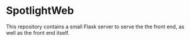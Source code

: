 # SpotlightWeb

This repository contains a small Flask server to serve the the front end, as well as the front end itself.
